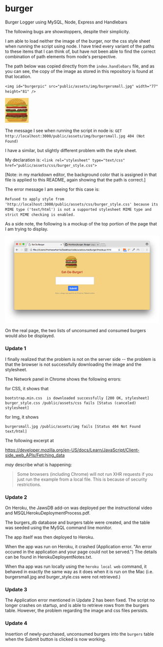 # burger
Burger Logger using MySQL, Node, Express and Handlebars

The following bugs are showstoppers, despite their simplicity.

I am able to load neither the image of the burger, nor the css style sheet when running the script using node. I have tried every variant of the paths to these items that I can think of, but have not been able to find the correct combination of path elements from node's perspective.

The path below was copied directly from the `index.handlebars` file, and as you can see, the copy of the image as stored in this repository is found at that location.

`<img id="burgerpic" src="public/assets/img/burgersmall.jpg" width="77" height="81" />`

<img id="burgerpic" src="public/assets/img/burgersmall.jpg" width="77" height="81" />

The message I see when running the script in node is:
`GET http://localhost:3000/public/assets/img/burgersmall.jpg 404 (Not Found)`

I have a similar, but slightly different problem with the style sheet.

My declaration is:
`<link rel="stylesheet" type="text/css" href="public/assets/css/burger_style.css">`

<link rel="stylesheet" type="text/css" href="public/assets/css/burger_style.css">

[Note: in my markdown editor, the background color that is assigned in that file is applied to this README, again showing that the path is correct.]

The error message I am seeing for this case is:

`Refused to apply style from 'http://localhost:3000/public/assets/css/burger_style.css'
because its MIME type ('text/html') is not a supported stylesheet MIME type
and strict MIME checking is enabled.`

As a side note, the following is a mockup of the top portion of the page that I am trying to display.

![Screenshot showing the Eat Da Burger Mockup Page](screenshots/EatDaBurgerMockup.png "Eat Da Burger Mockup")

On the real page, the two lists of unconsumed and consumed burgers would also be displayed.

### Update 1

I finally realized that the problem is not on the server side -- the problem is that the browser is not successfully downloading the image and the stylesheet.

The Network panel in Chrome shows the following errors:

for CSS, it shows that  

    bootstrap.min.css  is downloaded successfully [200 OK, stylesheet]    
    burger_style.css /public/assets/css fails [Status (canceled) stylesheet]

for Img, it shows  

    burgersmall.jpg /public/assets/img fails [Status 404 Not Found text/html]

The following excerpt at  

  <https://developer.mozilla.org/en-US/docs/Learn/JavaScript/Client-side_web_APIs/Fetching_data>

*may* describe what is happening:

>Some browsers (including Chrome) will not run XHR requests if you just run the example from a local file. This is because of security restrictions.


### Update 2

On Heroku, the JawsDB add-on was deployed per the instructional video and MSQLHerokuDeploymentProcess.pdf. 

The burgers_db database and burgers table were created, and the table was seeded using the MySQL command line monitor.

The app itself was then deployed to Heroku.

When the app was run on Heroku, it crashed (Application error. "An error occured in the application and your page could not be served.") The details can be found in HerokuDeployentNotes.txt.

When tha app was run locally using the `heroku local web` command, it behaved in exactly the same way as it does when it is run on the Mac (i.e. burgersmall.jpg and burger_style.css were not retrieved.)


### Update 3

The Application error mentioned in Update 2 has been fixed. The script no longer crashes on startup, and is able to retrieve rows from the burgers table. However, the problem regarding the image and css files persists.


### Update 4

Insertion of newly-purchased, unconsumed burgers into the `burgers` table when the Submit button is clicked is now working.

